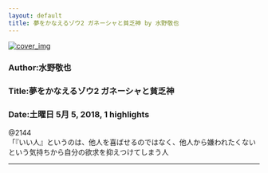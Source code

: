 ```yaml
---
layout: default
title: 夢をかなえるゾウ2 ガネーシャと貧乏神 by 水野敬也
---
```


[![cover_img](http://images-jp.amazon.com/images/P/B00CHIL9KS.09.MZZZZZZZ.jpg)](https://www.amazon.co.jp/dp/B00CHIL9KS)  
### Author:水野敬也  
### Title:夢をかなえるゾウ2 ガネーシャと貧乏神  
### Date:土曜日 5月 5, 2018, 1 highlights
  
@2144  
「『いい人』というのは、他人を喜ばせるのではなく、他人から嫌われたくないという気持ちから自分の欲求を抑えつけてしまう人  
****